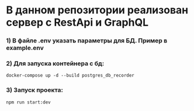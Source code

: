 # В данном репозитории реализован сервер с RestApi и GraphQL


### 1) В файле .env указать параметры для БД. Пример в example.env


### 2) Для запуска контейнера с бд:

    docker-compose up -d --build postgres_db_recorder

### 3) Запуск проекта:
    npm run start:dev




